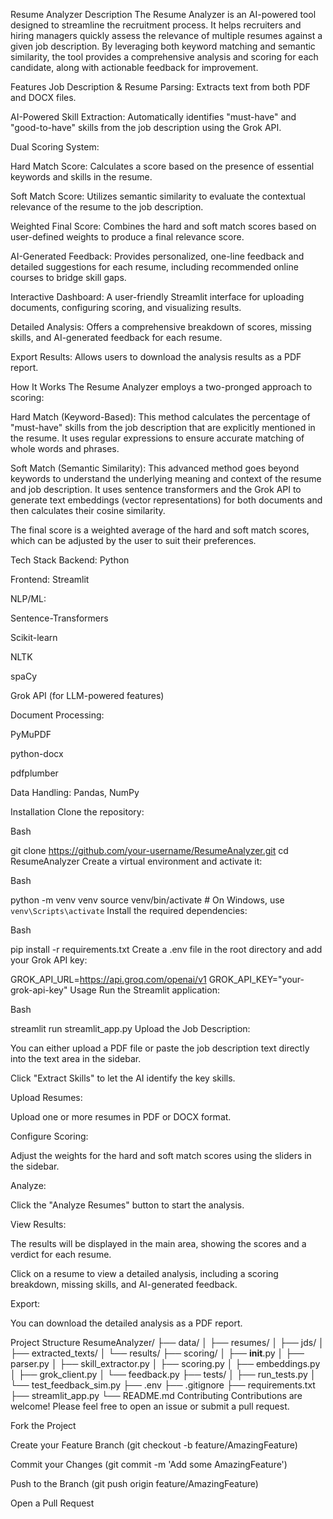 Resume Analyzer
Description
The Resume Analyzer is an AI-powered tool designed to streamline the recruitment process. It helps recruiters and hiring managers quickly assess the relevance of multiple resumes against a given job description. By leveraging both keyword matching and semantic similarity, the tool provides a comprehensive analysis and scoring for each candidate, along with actionable feedback for improvement.

Features
Job Description & Resume Parsing: Extracts text from both PDF and DOCX files.

AI-Powered Skill Extraction: Automatically identifies "must-have" and "good-to-have" skills from the job description using the Grok API.

Dual Scoring System:

Hard Match Score: Calculates a score based on the presence of essential keywords and skills in the resume.

Soft Match Score: Utilizes semantic similarity to evaluate the contextual relevance of the resume to the job description.

Weighted Final Score: Combines the hard and soft match scores based on user-defined weights to produce a final relevance score.

AI-Generated Feedback: Provides personalized, one-line feedback and detailed suggestions for each resume, including recommended online courses to bridge skill gaps.

Interactive Dashboard: A user-friendly Streamlit interface for uploading documents, configuring scoring, and visualizing results.

Detailed Analysis: Offers a comprehensive breakdown of scores, missing skills, and AI-generated feedback for each resume.

Export Results: Allows users to download the analysis results as a PDF report.

How It Works
The Resume Analyzer employs a two-pronged approach to scoring:

Hard Match (Keyword-Based): This method calculates the percentage of "must-have" skills from the job description that are explicitly mentioned in the resume. It uses regular expressions to ensure accurate matching of whole words and phrases.

Soft Match (Semantic Similarity): This advanced method goes beyond keywords to understand the underlying meaning and context of the resume and job description. It uses sentence transformers and the Grok API to generate text embeddings (vector representations) for both documents and then calculates their cosine similarity.

The final score is a weighted average of the hard and soft match scores, which can be adjusted by the user to suit their preferences.

Tech Stack
Backend: Python

Frontend: Streamlit

NLP/ML:

Sentence-Transformers

Scikit-learn

NLTK

spaCy

Grok API (for LLM-powered features)

Document Processing:

PyMuPDF

python-docx

pdfplumber

Data Handling: Pandas, NumPy

Installation
Clone the repository:

Bash

git clone https://github.com/your-username/ResumeAnalyzer.git
cd ResumeAnalyzer
Create a virtual environment and activate it:

Bash

python -m venv venv
source venv/bin/activate  # On Windows, use `venv\Scripts\activate`
Install the required dependencies:

Bash

pip install -r requirements.txt
Create a .env file in the root directory and add your Grok API key:

GROK_API_URL=https://api.groq.com/openai/v1
GROK_API_KEY="your-grok-api-key"
Usage
Run the Streamlit application:

Bash

streamlit run streamlit_app.py
Upload the Job Description:

You can either upload a PDF file or paste the job description text directly into the text area in the sidebar.

Click "Extract Skills" to let the AI identify the key skills.

Upload Resumes:

Upload one or more resumes in PDF or DOCX format.

Configure Scoring:

Adjust the weights for the hard and soft match scores using the sliders in the sidebar.

Analyze:

Click the "Analyze Resumes" button to start the analysis.

View Results:

The results will be displayed in the main area, showing the scores and a verdict for each resume.

Click on a resume to view a detailed analysis, including a scoring breakdown, missing skills, and AI-generated feedback.

Export:

You can download the detailed analysis as a PDF report.

Project Structure
ResumeAnalyzer/
├── data/
│   ├── resumes/
│   ├── jds/
│   ├── extracted_texts/
│   └── results/
├── scoring/
│   ├── __init__.py
│   ├── parser.py
│   ├── skill_extractor.py
│   ├── scoring.py
│   ├── embeddings.py
│   ├── grok_client.py
│   └── feedback.py
├── tests/
│   ├── run_tests.py
│   └── test_feedback_sim.py
├── .env
├── .gitignore
├── requirements.txt
├── streamlit_app.py
└── README.md
Contributing
Contributions are welcome! Please feel free to open an issue or submit a pull request.

Fork the Project

Create your Feature Branch (git checkout -b feature/AmazingFeature)

Commit your Changes (git commit -m 'Add some AmazingFeature')

Push to the Branch (git push origin feature/AmazingFeature)

Open a Pull Request
